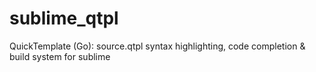 # sublime_qtpl
QuickTemplate (Go): source.qtpl syntax highlighting, code completion &amp; build system for sublime
